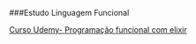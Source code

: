 ###Estudo Linguagem Funcional

[Curso Udemy- Programação funcional com elixir](https://www.udemy.com/course/programacao-funcional-com-elixir/)
